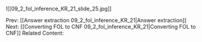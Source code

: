 ﻿

![[09_2_fol_inference_KR_21_slide_25.jpg]]


Prev: [[Answer extraction 09_2_fol_inference_KR_21|Answer extraction]]
Next: [[Converting FOL to CNF 09_2_fol_inference_KR_21|Converting FOL to CNF]]
Related Content: